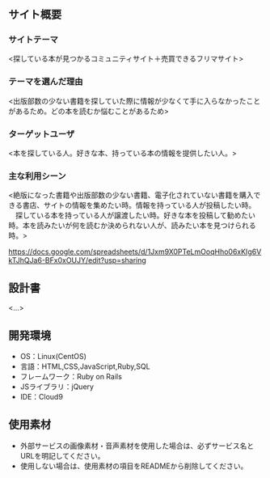 # <Booklovers>

## サイト概要
### サイトテーマ
<探している本が見つかるコミュニティサイト＋売買できるフリマサイト>

### テーマを選んだ理由
<出版部数の少ない書籍を探していた際に情報が少なくて手に入らなかったことがあるため。どの本を読むか悩むことがあるため>

### ターゲットユーザ
<本を探している人。好きな本、持っている本の情報を提供したい人。>

### 主な利用シーン
<絶版になった書籍や出版部数の少ない書籍、電子化されていない書籍を購入できる書店、サイトの情報を集めたい時。情報を持っている人が投稿したい時。
　探している本を持っている人が譲渡したい時。好きな本を投稿して勧めたい時。本を読みたいが何を読むか決められない人が、読みたい本を見つけられる時。>

https://docs.google.com/spreadsheets/d/1Jxm9X0PTeLmOoqHho06xKIg6VkTJhQJa6-BFx0xOUJY/edit?usp=sharing

## 設計書
<...>

## 開発環境
- OS：Linux(CentOS)
- 言語：HTML,CSS,JavaScript,Ruby,SQL
- フレームワーク：Ruby on Rails
- JSライブラリ：jQuery
- IDE：Cloud9

## 使用素材
- 外部サービスの画像素材・音声素材を使用した場合は、必ずサービス名とURLを明記してください。
- 使用しない場合は、使用素材の項目をREADMEから削除してください。